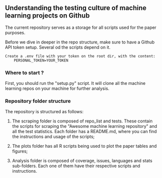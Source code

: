 ## Understanding the testing culture of machine learning projects on Github

The current repository serves as a storage for all scripts used for the paper purposes.

Before we dive in deeper in the repo structure, make sure to have a Github API token setup.
Several od the scripts depend on it.

    Create a .env file with your token on the root dir, with the content:
        PERSONAL_TOKEN=YOUR_TOKEN

### Where to start ?

First, you should run the "setup.py" script. It will clone all the machine learning
repos on your machine for further analysis.

### Repository folder structure

The repository is structured as follows:

1. The scraping folder is composed of repo_list and tests. These contain the scripts
for scraping the "Awesome machine learning repository" and all the test statistics. Each
folder has a README.md, where you can find the instructions and usage of the scripts;

2. The plots folder has all R scripts being used to plot the paper tables and figures;

3. Analysis folder is composed of coverage, issues, languages and stats sub-folders. Each
one of them have their respective scripts and instructions. 